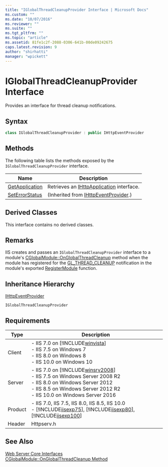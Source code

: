 ```yaml
---
title: "IGlobalThreadCleanupProvider Interface | Microsoft Docs"
ms.custom: ""
ms.date: "10/07/2016"
ms.reviewer: ""
ms.suite: ""
ms.tgt_pltfrm: ""
ms.topic: "article"
ms.assetid: 81fe1c2f-2088-0306-641b-00de09242675
caps.latest.revision: 9
author: "shirhatti"
manager: "wpickett"
---
```

# IGlobalThreadCleanupProvider Interface
Provides an interface for thread cleanup notifications.  
  
## Syntax  
  
```cpp  
class IGlobalThreadCleanupProvider : public IHttpEventProvider  
```  
  
## Methods  
 The following table lists the methods exposed by the `IGlobalThreadCleanupProvider` interface.  
  
|Name|Description|  
|----------|-----------------|  
|[GetApplication](../../web-development-reference\webdev-native-api-reference/iglobalthreadcleanupprovider-getapplication.md)|Retrieves an [IHttpApplication](../../web-development-reference\webdev-native-api-reference/ihttpapplication-interface.md) interface.|  
|[SetErrorStatus](../../web-development-reference\webdev-native-api-reference/ihttpeventprovider-seterrorstatus-method.md)|(Inherited from [IHttpEventProvider](../../web-development-reference\webdev-native-api-reference/ihttpeventprovider-interface.md).)|  
  
## Derived Classes  
 This interface contains no derived classes.  
  
## Remarks  
 IIS creates and passes an `IGlobalThreadCleanupProvider` interface to a module's [CGlobalModule::OnGlobalThreadCleanup](../../web-development-reference\webdev-native-api-reference/cglobalmodule-onglobalthreadcleanup-method.md) method when the module has registered for the [GL_THREAD_CLEANUP](../../web-development-reference\webdev-native-api-reference/request-processing-constants.md) notification in the module's exported [RegisterModule](../../web-development-reference\webdev-native-api-reference/pfn-registermodule-function.md) function.  
  
## Inheritance Hierarchy  
 [IHttpEventProvider](../../web-development-reference\webdev-native-api-reference/ihttpeventprovider-interface.md)  
  
 `IGlobalThreadCleanupProvider`  
  
## Requirements  
  
|Type|Description|  
|----------|-----------------|  
|Client|-   IIS 7.0 on [!INCLUDE[winvista](../../wmi-provider/includes/winvista-md.md)]<br />-   IIS 7.5 on Windows 7<br />-   IIS 8.0 on Windows 8<br />-   IIS 10.0 on Windows 10|  
|Server|-   IIS 7.0 on [!INCLUDE[winsrv2008](../../wmi-provider/includes/winsrv2008-md.md)]<br />-   IIS 7.5 on Windows Server 2008 R2<br />-   IIS 8.0 on Windows Server 2012<br />-   IIS 8.5 on Windows Server 2012 R2<br />-   IIS 10.0 on Windows Server 2016|  
|Product|-   IIS 7.0, IIS 7.5, IIS 8.0, IIS 8.5, IIS 10.0<br />-   [!INCLUDE[iisexp75](../../web-development-reference/native-code-api-reference/includes/iisexp75-md.md)], [!INCLUDE[iisexp80](../../web-development-reference/native-code-api-reference/includes/iisexp80-md.md)], [!INCLUDE[iisexp100](../../web-development-reference/native-code-api-reference/includes/iisexp100-md.md)]|  
|Header|Httpserv.h|  
  
## See Also  
 [Web Server Core Interfaces](../../web-development-reference\webdev-native-api-reference/web-server-core-interfaces.md)   
 [CGlobalModule::OnGlobalThreadCleanup Method](../../web-development-reference\webdev-native-api-reference/cglobalmodule-onglobalthreadcleanup-method.md)